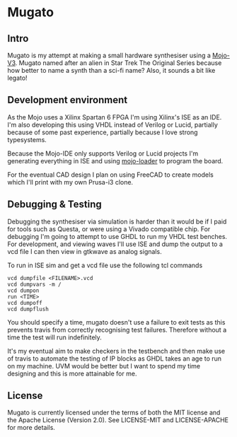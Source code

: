 # Mugato
## Intro
Mugato is my attempt at making a small hardware synthesiser using a
[Mojo-V3](https://embeddedmicro.com/products/mojo-v3). Mugato named after an
alien in Star Trek The Original Series because how better to name a synth than
a sci-fi name? Also, it sounds a bit like legato!

## Development environment
As the Mojo uses a Xilinx Spartan 6 FPGA I'm using Xilinx's ISE as an IDE. I'm
also developing this using VHDL instead of Verilog or Lucid, partially because
of some past experience, partially because I love strong typesystems. 

Because the Mojo-IDE only supports Verilog or Lucid projects I'm generating
everything in ISE and using 
[mojo-loader](https://embeddedmicro.com/pages/mojo-loader) to program the board.

For the eventual CAD design I plan on using FreeCAD to create models which I'll
print with my own Prusa-i3 clone.

## Debugging & Testing

Debugging the synthesiser via simulation is harder than it would be if I paid
for tools such as Questa, or were using a Vivado compatible chip. For debugging
I'm going to attempt to use GHDL to run my VHDL test benches. For development,
and viewing waves I'll use ISE and dump the output to a vcd file I can then view
in gtkwave as analog signals.

To run in ISE sim and get a vcd file use the following tcl commands

```
vcd dumpfile <FILENAME>.vcd
vcd dumpvars -m /
vcd dumpon
run <TIME>
vcd dumpoff
vcd dumpflush
```

You should specify a time, mugato doesn't use a failure to exit tests as this
prevents travis from correctly recognising test failures. Therefore without
a time the test will run indefinitely.

It's my eventual aim to make checkers in the testbench and then make use of
travis to automate the testing of IP blocks as GHDL takes an age to run on my
machine. UVM would be better but I want to spend my time designing and this is
more attainable for me.

## License
Mugato  is currently licensed under the terms of both the MIT license and the
Apache License (Version 2.0). See LICENSE-MIT and LICENSE-APACHE for more
details.
